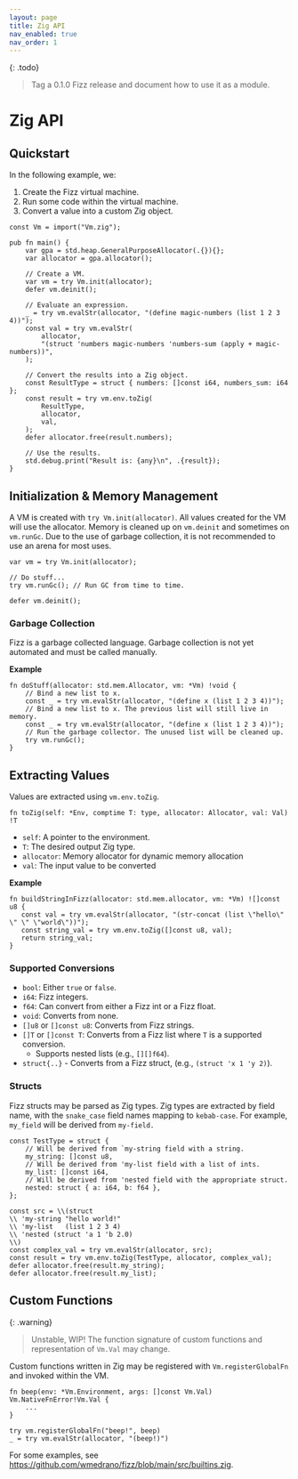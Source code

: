 ```yaml
---
layout: page
title: Zig API
nav_enabled: true
nav_order: 1
---
```


{: .todo}
> Tag a 0.1.0 Fizz release and document how to use it as a module.

# Zig API

## Quickstart

In the following example, we:

1. Create the Fizz virtual machine.
1. Run some code within the virtual machine.
1. Convert a value into a custom Zig object.

```zig
const Vm = import("Vm.zig");

pub fn main() {
    var gpa = std.heap.GeneralPurposeAllocator(.{}){};
    var allocator = gpa.allocator();

    // Create a VM.
    var vm = try Vm.init(allocator);
    defer vm.deinit();

    // Evaluate an expression.
    _ = try vm.evalStr(allocator, "(define magic-numbers (list 1 2 3 4))");
    const val = try vm.evalStr(
        allocator,
        "(struct 'numbers magic-numbers 'numbers-sum (apply + magic-numbers))",
    );

    // Convert the results into a Zig object.
    const ResultType = struct { numbers: []const i64, numbers_sum: i64 };
    const result = try vm.env.toZig(
        ResultType,
        allocator,
        val,
    );
    defer allocator.free(result.numbers);

    // Use the results.
    std.debug.print("Result is: {any}\n", .{result});
}
```

## Initialization & Memory Management

A VM is created with `try Vm.init(allocator)`. All values created for the VM
will use the allocator. Memory is cleaned up on `vm.deinit` and sometimes on
`vm.runGc`. Due to the use of garbage collection, it is not recommended to use
an arena for most uses.

```zig
var vm = try Vm.init(allocator);

// Do stuff...
try vm.runGc(); // Run GC from time to time.

defer vm.deinit();
```

### Garbage Collection

Fizz is a garbage collected language. Garbage collection is not yet automated
and must be called manually.

**Example**

```zig
fn doStuff(allocator: std.mem.Allocator, vm: *Vm) !void {
    // Bind a new list to x.
    const _ = try vm.evalStr(allocator, "(define x (list 1 2 3 4))");
    // Bind a new list to x. The previous list will still live in memory.
    const _ = try vm.evalStr(allocator, "(define x (list 1 2 3 4))");
    // Run the garbage collector. The unused list will be cleaned up.
    try vm.runGc();
}
```

## Extracting Values

Values are extracted using `vm.env.toZig`.

```zig
fn toZig(self: *Env, comptime T: type, allocator: Allocator, val: Val) !T
```

- `self`: A pointer to the environment.
- `T`: The desired output Zig type.
- `allocator`: Memory allocator for dynamic memory allocation
- `val`: The input value to be converted

**Example**

```zig
fn buildStringInFizz(allocator: std.mem.allocator, vm: *Vm) ![]const u8 {
   const val = try vm.evalStr(allocator, "(str-concat (list \"hello\" \" \" \"world\"))");
   const string_val = try vm.env.toZig([]const u8, val);
   return string_val;
}
```


### Supported Conversions

- `bool`: Either `true` or `false`.
- `i64`: Fizz integers.
- `f64`: Can convert from either a Fizz int or a Fizz float.
- `void`: Converts from none.
- `[]u8` or `[]const u8`: Converts from Fizz strings.
- `[]T` or `[]const T`: Converts from a Fizz list where `T` is a supported conversion.
  - Supports nested lists (e.g., `[][]f64`).
- `struct{..}` - Converts from a Fizz struct, (e.g., `(struct 'x 1 'y 2)`).

### Structs

Fizz structs may be parsed as Zig types. Zig types are extracted by field name,
with the `snake_case` field names mapping to `kebab-case`. For example,
`my_field` will be derived from `my-field.`

```zig
const TestType = struct {
    // Will be derived from `my-string field with a string.
    my_string: []const u8,
	// Will be derived from 'my-list field with a list of ints.
    my_list: []const i64,
	// Will be derived from 'nested field with the appropriate struct.
    nested: struct { a: i64, b: f64 },
};

const src = \\(struct
\\ 'my-string "hello world!"
\\ 'my-list   (list 1 2 3 4)
\\ 'nested (struct 'a 1 'b 2.0)
\\)
const complex_val = try vm.evalStr(allocator, src);
const result = try vm.env.toZig(TestType, allocator, complex_val);
defer allocator.free(result.my_string);
defer allocator.free(result.my_list);
```

## Custom Functions

{: .warning}
> Unstable, WIP! The function signature of custom functions and representation
> of `Vm.Val` may change.

Custom functions written in Zig may be registered with `Vm.registerGlobalFn` and
invoked within the VM.


```zig
fn beep(env: *Vm.Environment, args: []const Vm.Val) Vm.NativeFnError!Vm.Val {
	...
}

try vm.registerGlobalFn("beep!", beep)
_ = try vm.evalStr(allocator, "(beep!)")
```

For some examples, see
<https://github.com/wmedrano/fizz/blob/main/src/builtins.zig>.
